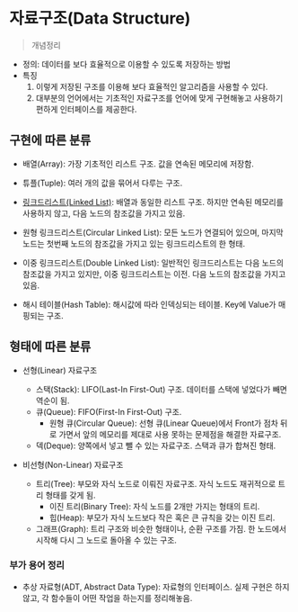 # 자료구조(Data Structure)
> 개념정리

- 정의: 데이터를 보다 효율적으로 이용할 수 있도록 저장하는 방법
- 특징
  1. 이렇게 저장된 구조를 이용해 보다 효율적인 알고리즘을 사용할 수 있다.
  2. 대부분의 언어에서는 기초적인 자료구조를 언어에 맞게 구현해놓고 사용하기 편하게 인터페이스를 제공한다.


## 구현에 따른 분류

- 배열(Array): 가장 기초적인 리스트 구조. 값을 연속된 메모리에 저장함.

- 튜플(Tuple): 여러 개의 값을 묶어서 다루는 구조.

- [링크드리스트(Linked List)](week1/linkedlist/): 배열과 동일한 리스트 구조. 하지만 연속된 메모리를 사용하지 않고, 다음 노드의 참조값을 가지고 있음.

- 원형 링크드리스트(Circular Linked List): 모든 노드가 연결되어 있으며, 마지막 노드는 첫번째 노드의 참조값을 가지고 있는 링크드리스트의 한 형태.

- 이중 링크드리스트(Double Linked List): 일반적인 링크드리스트는 다음 노드의 참조값을 가지고 있지만, 이중 링크드리스트는 이전. 다음 노드의 참조값을 가지고 있음.

- 해시 테이블(Hash Table): 해시값에 따라 인덱싱되는 테이블. Key에 Value가 매핑되는 구조.


## 형태에 따른 분류

- 선형(Linear) 자료구조
  - 스택(Stack): LIFO(Last-In First-Out) 구조. 데이터를 스택에 넣었다가 빼면 역순이 됨.
  - 큐(Queue): FIFO(First-In First-Out) 구조.
    - 원형 큐(Circular Queue): 선형 큐(Linear Queue)에서 Front가 점차 뒤로 가면서 앞의 메모리를 제대로 사용 못하는 문제점을 해결한 자료구조.
  - 덱(Deque): 양쪽에서 넣고 뺄 수 있는 자료구조. 스택과 큐가 합쳐진 형태.

- 비선형(Non-Linear) 자료구조
  - 트리(Tree): 부모와 자식 노드로 이뤄진 자료구조. 자식 노드도 재귀적으로 트리 형태를 갖게 됨.
    - 이진 트리(Binary Tree): 자식 노드를 2개만 가지는 형태의 트리.
    - 힙(Heap): 부모가 자식 노드보다 작은 혹은 큰 규칙을 갖는 이진 트리.
  - 그래프(Graph): 트리 구조와 비슷한 형태이나, 순환 구조를 가짐. 한 노드에서 시작해 다시 그 노드로 돌아올 수 있는 구조.


### 부가 용어 정리

- 추상 자료형(ADT, Abstract Data Type): 자료형의 인터페이스. 실제 구현은 하지 않고, 각 함수들이 어떤 작업을 하는지를 정리해놓음.